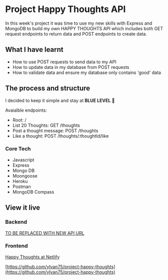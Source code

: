 # Project Happy Thoughts API

In this week's project it was time to use my new skills with Express and MongoDB to build my own HAPPY THOUGHTS API which includes both GET request endpoints to return data and POST endpoints to create data.

## What I have learnt

* How to use POST requests to send data to my API
* How to update data in my database from POST requests
* How to validate data and ensure my database only contains 'good' data

## The process and structure

I decided to keep it simple and stay at **BLUE LEVEL** 🔵

Avaialble endpoints:

* Root: /
* List 20 Thoughts: GET /thoughts
* Post a thought message: POST /thoughts
* Like a thought: POST /thoughts/:thoughtId/like

### Core Tech

* Javascript
* Express
* Mongo DB
* Moongoose
* Heroku
* Postman
* MongoDB Compass

## View it live

### Backend
[TO BE REPLACED WITH NEW API URL](https://book-api-mongodb-by-ylva.herokuapp.com/)

### Frontend
[Happy Thoughts at Netlify](https://awesome-mcclintock-31dad3.netlify.app/)

[https://github.com/ylvan75/project-happy-thoughts](https://github.com/ylvan75/project-happy-thoughts)